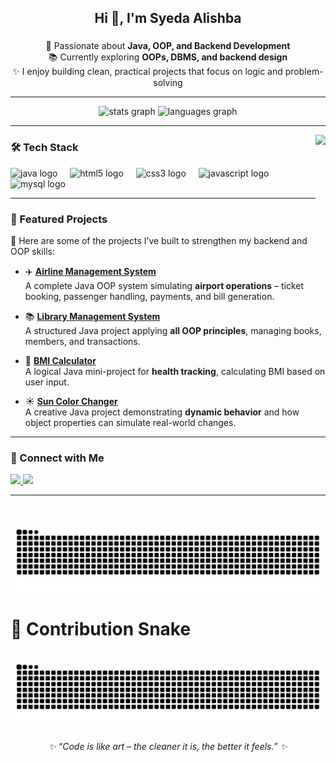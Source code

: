 <h2 align="center">Hi 👋, I'm Syeda Alishba</h2>

###

<p align="center">
🚀 Passionate about <b>Java, OOP, and Backend Development</b><br> 
📚 Currently exploring <b>OOPs, DBMS, and backend design</b><br> 
✨ I enjoy building clean, practical projects that focus on logic and problem-solving
</p>

---

<div align="center">
  <img src="https://github-readme-stats.vercel.app/api?username=SyedaaAlishba&hide_title=false&hide_rank=false&show_icons=true&include_all_commits=true&count_private=true&theme=tokyonight&locale=en&hide_border=false" height="150" alt="stats graph"  />
  <img src="https://github-readme-stats.vercel.app/api/top-langs?username=SyedaaAlishba&locale=en&hide_title=false&layout=compact&card_width=320&langs_count=6&theme=tokyonight&hide_border=false" height="150" alt="languages graph"  />
</div>

---

<img align="right" height="160" src="https://i.pinimg.com/originals/e4/26/84/e42684b6f04610f6d158dd3d05e57c8f.gif"  />

### 🛠️ Tech Stack
<div align="left">
  <img src="https://cdn.jsdelivr.net/gh/devicons/devicon/icons/java/java-original.svg" height="30" alt="java logo" />
  <img width="12" />
  <img src="https://cdn.jsdelivr.net/gh/devicons/devicon/icons/html5/html5-original.svg" height="30" alt="html5 logo" />
  <img width="12" />
  <img src="https://cdn.jsdelivr.net/gh/devicons/devicon/icons/css3/css3-original.svg" height="30" alt="css3 logo" />
  <img width="12" />
  <img src="https://cdn.jsdelivr.net/gh/devicons/devicon/icons/javascript/javascript-original.svg" height="30" alt="javascript logo" />
  <img width="12" />
  <img src="https://cdn.jsdelivr.net/gh/devicons/devicon/icons/mysql/mysql-original.svg" height="30" alt="mysql logo" />
</div>

---

### 🌟 Featured Projects  

📌 Here are some of the projects I’ve built to strengthen my backend and OOP skills:  

- ✈️ [**Airline Management System**](https://github.com/SyedaaAlishba/Airline_Managment_System)  
  A complete Java OOP system simulating **airport operations** – ticket booking, passenger handling, payments, and bill generation.  

- 📚 [**Library Management System**](https://github.com/SyedaaAlishba/LMS)  
  A structured Java project applying **all OOP principles**, managing books, members, and transactions.  

- 🧮 [**BMI Calculator**](https://github.com/SyedaaAlishba/BMI-_Calculator)  
  A logical Java mini-project for **health tracking**, calculating BMI based on user input.  

- ☀️ [**Sun Color Changer**](https://github.com/SyedaaAlishba/Sun_ColorChanger)  
  A creative Java project demonstrating **dynamic behavior** and how object properties can simulate real-world changes.  

---

### 🤝 Connect with Me
<div align="left">
  <a href="mailto:alishbasyeda057@gmail.com" target="_blank">
    <img src="https://img.shields.io/static/v1?message=Gmail&logo=gmail&label=&color=D14836&logoColor=white&labelColor=&style=for-the-badge" height="35" />
  </a>
  <a href="https://www.linkedin.com/in/syeda-alishba-9a1183288/" target="_blank">
    <img src="https://img.shields.io/static/v1?message=LinkedIn&logo=linkedin&label=&color=0077B5&logoColor=white&labelColor=&style=for-the-badge" height="35" />
  </a>
  
</div>

---

<br clear="both">

<!-- Snake animation will work after you set up GitHub Actions -->
![Snake animation](https://raw.githubusercontent.com/SyedaaAlishba/SyedaaAlishba/output/snake.svg)
# 🐍 Contribution Snake
![Snake animation](https://raw.githubusercontent.com/SyedaaAlishba/SyedaaAlishba/output/snake.svg)
---

<p align="center"><i>✨ “Code is like art – the cleaner it is, the better it feels.” ✨</i></p>
